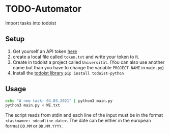 # TODO-Automator

Import tasks into todoist

## Setup

1. Get yourself an API token [here](https://todoist.com/prefs/integrations)
2. create a local file called `token.txt` and write your token to it.
3. Create in todoist a project called `Universität`. (You can also use another name but than you have to change the variable `PROJECT_NAME` in `main.py`)
4. Install the [todoist library](https://github.com/Doist/todoist-python) `pip install todoist-python`

## Usage

```bash
echo "A new task: 04.03.2021" | python3 main.py
python3 main.py < WE.txt
```

The script reads from stdin and each line of the input must be in the format `<taskname>: <deadline-date>`. The date can be either in the european format `DD.MM` or `DD.MM.YYYY`.
